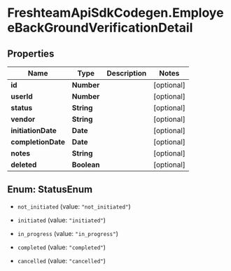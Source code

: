 # FreshteamApiSdkCodegen.EmployeeBackGroundVerificationDetail

## Properties

Name | Type | Description | Notes
------------ | ------------- | ------------- | -------------
**id** | **Number** |  | [optional] 
**userId** | **Number** |  | [optional] 
**status** | **String** |  | [optional] 
**vendor** | **String** |  | [optional] 
**initiationDate** | **Date** |  | [optional] 
**completionDate** | **Date** |  | [optional] 
**notes** | **String** |  | [optional] 
**deleted** | **Boolean** |  | [optional] 



## Enum: StatusEnum


* `not_initiated` (value: `"not_initiated"`)

* `initiated` (value: `"initiated"`)

* `in_progress` (value: `"in_progress"`)

* `completed` (value: `"completed"`)

* `cancelled` (value: `"cancelled"`)




